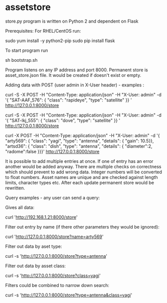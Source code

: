 # assetstore

store.py program is written on Python 2 and dependent on Flask

Prerequisites:
For RHEL/CentOS run:

sudo yum install -y python2-pip
sudo pip install flask

To start program run

sh bootstrap.sh

Program listens on any IP address and port 8000.
Permanent store is asset_store.json file. It would be created if doesn't
exist or empty.

Adding data with POST (user admin in X-User header) - examples :

curl -S -X POST -H "Content-Type: application/json" -H "X-User: admin" -d '{
"SAT-AAF_576": { "class": "rapideye", "type": "satellite" }}
' http://127.0.0.1:8000/store

curl -S -X POST -H "Content-Type: application/json" -H "X-User: admin" -d '{
"SAT-lkj_555": { "class": "dove", "type": "satellite" }}
' http://127.0.0.1:8000/store

curl -X POST -H "Content-Type: application/json" -H "X-User: admin" -d '{
"arty569": { "class": "yagi", "type": "antenna", "details": { "gain": 10.5}},
"artsd36": { "class": "dish", "type": "antenna", "details": 
{ "diameter":2, "radome":false }}}'  http://127.0.0.1:8000/store

It is possible to add multiple entries at once.
If one of entry has an error another would be added anyway.
There are multiple checks on correctness which should prevent to add wrong data.
Integer numbers will be converted to float numbers.
Asset names are unique and are checked against length limits, character types etc. 
After each update permanent store would be rewritten.

Query examples - any user can send a query:

Gives all data:

curl  'http://192.168.1.21:8000/store'

Filter out entry by name (if there other parameters they would be ignored):

curl  'http://127.0.0.1:8000/store?name=arty569'

Filter out data by aset type:

curl -s 'http://127.0.0.1:8000/store?type=antenna'

Filter out data by asset class:

curl -s 'http://127.0.0.1:8000/store?class=yagi'

Filters could be combined to narrow down search:

curl -s 'http://127.0.0.1:8000/store?type=antenna&class=yagi'


